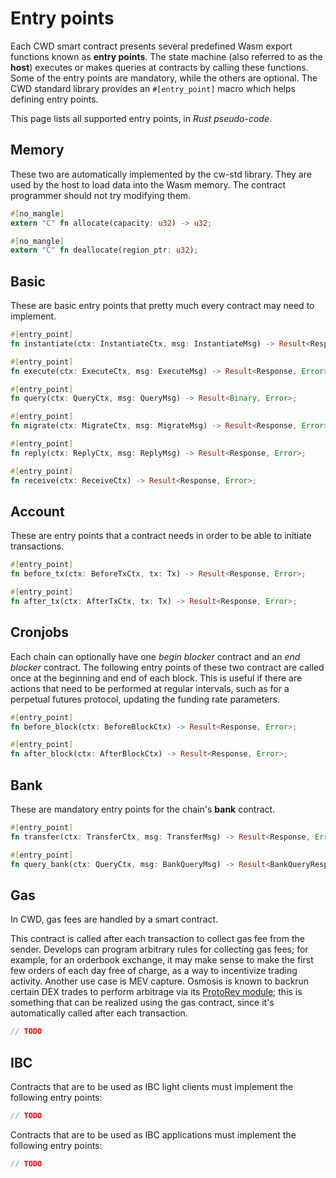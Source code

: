 # Entry points

Each CWD smart contract presents several predefined Wasm export functions known as **entry points**. The state machine (also referred to as the **host**) executes or makes queries at contracts by calling these functions. Some of the entry points are mandatory, while the others are optional. The CWD standard library provides an `#[entry_point]` macro which helps defining entry points.

This page lists all supported entry points, in _Rust pseudo-code_.

## Memory

These two are automatically implemented by the cw-std library. They are used by the host to load data into the Wasm memory. The contract programmer should not try modifying them.

```rust
#[no_mangle]
extern "C" fn allocate(capacity: u32) -> u32;

#[no_mangle]
extern "C" fn deallocate(region_ptr: u32);
```

## Basic

These are basic entry points that pretty much every contract may need to implement.

```rust
#[entry_point]
fn instantiate(ctx: InstantiateCtx, msg: InstantiateMsg) -> Result<Response, Error>;

#[entry_point]
fn execute(ctx: ExecuteCtx, msg: ExecuteMsg) -> Result<Response, Error>;

#[entry_point]
fn query(ctx: QueryCtx, msg: QueryMsg) -> Result<Binary, Error>;

#[entry_point]
fn migrate(ctx: MigrateCtx, msg: MigrateMsg) -> Result<Response, Error>;

#[entry_point]
fn reply(ctx: ReplyCtx, msg: ReplyMsg) -> Result<Response, Error>;

#[entry_point]
fn receive(ctx: ReceiveCtx) -> Result<Response, Error>;
```

## Account

These are entry points that a contract needs in order to be able to initiate transactions.

```rust
#[entry_point]
fn before_tx(ctx: BeforeTxCtx, tx: Tx) -> Result<Response, Error>;

#[entry_point]
fn after_tx(ctx: AfterTxCtx, tx: Tx) -> Result<Response, Error>;
```

## Cronjobs

Each chain can optionally have one _begin blocker_ contract and an _end blocker_ contract. The following entry points of these two contract are called once at the beginning and end of each block. This is useful if there are actions that need to be performed at regular intervals, such as for a perpetual futures protocol, updating the funding rate parameters.

```rust
#[entry_point]
fn before_block(ctx: BeforeBlockCtx) -> Result<Response, Error>;

#[entry_point]
fn after_block(ctx: AfterBlockCtx) -> Result<Response, Error>;
```

## Bank

These are mandatory entry points for the chain's **bank** contract.

```rust
#[entry_point]
fn transfer(ctx: TransferCtx, msg: TransferMsg) -> Result<Response, Error>;

#[entry_point]
fn query_bank(ctx: QueryCtx, msg: BankQueryMsg) -> Result<BankQueryResponse, Error>;
```

## Gas

In CWD, gas fees are handled by a smart contract.

This contract is called after each transaction to collect gas fee from the sender. Develops can program arbitrary rules for collecting gas fees; for example, for an orderbook exchange, it may make sense to make the first few orders of each day free of charge, as a way to incentivize trading activity. Another use case is MEV capture. Osmosis is known to backrun certain DEX trades to perform arbitrage via its [ProtoRev module](https://github.com/osmosis-labs/osmosis/tree/main/x/protorev); this is something that can be realized using the gas contract, since it's automatically called after each transaction.

```rust
// TODO
```

## IBC

Contracts that are to be used as IBC light clients must implement the following entry points:

```rust
// TODO
```

Contracts that are to be used as IBC applications must implement the following entry points:

```rust
// TODO
```
